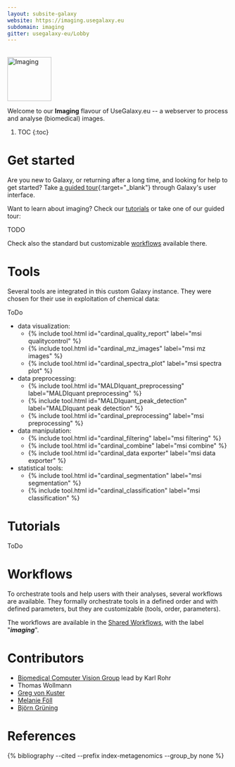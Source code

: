```yaml
---
layout: subsite-galaxy
website: https://imaging.usegalaxy.eu
subdomain: imaging
gitter: usegalaxy-eu/Lobby
---
```



<br/>
<img src="/assets/media/imaging.png" height="100px" alt="Imaging"/>

Welcome to our **Imaging** flavour of UseGalaxy.eu -- a webserver to process and analyse (biomedical) images.


1. TOC
{:toc}


# Get started

Are you new to Galaxy, or returning after a long time, and looking for help to get started? Take [a guided tour](https://imaging.usegalaxy.eu/tours/core.galaxy_ui){:target="_blank"} through Galaxy's user interface.

Want to learn about imaging? Check our [tutorials](#tutorials) or take one of our guided tour:

TODO

Check also the standard but customizable [workflows](#workflows) available there.

# Tools

Several tools are integrated in this custom Galaxy instance. They were chosen for their use in exploitation of chemical data:

ToDo

 * data visualization:
   * {% include tool.html id="cardinal_quality_report" label="msi qualitycontrol" %}
   * {% include tool.html id="cardinal_mz_images" label="msi mz images" %}
   * {% include tool.html id="cardinal_spectra_plot" label="msi spectra plot" %}
 * data preprocessing:
   * {% include tool.html id="MALDIquant_preprocessing" label="MALDIquant preprocessing" %}
   * {% include tool.html id="MALDIquant_peak_detection" label="MALDIquant peak detection" %}
   * {% include tool.html id="cardinal_preprocessing" label="msi preprocessing" %}
 * data manipulation:
   * {% include tool.html id="cardinal_filtering" label="msi filtering" %}
   * {% include tool.html id="cardinal_combine" label="msi combine" %}
   * {% include tool.html id="cardinal_data exporter" label="msi data exporter" %}
 * statistical tools:
   * {% include tool.html id="cardinal_segmentation" label="msi segmentation" %}
   * {% include tool.html id="cardinal_classification" label="msi classification" %}


# Tutorials

ToDo

# Workflows

To orchestrate tools and help users with their analyses, several workflows are available. They formally orchestrate tools in a defined order and with defined parameters, but they are customizable (tools, order, parameters).

The workflows are available in the [Shared Workflows](https://imaging.usegalaxy.eu/workflows/list_published), with the label "***imaging***".

# Contributors

  * [Biomedical Computer Vision Group](http://www.bioquant.uni-heidelberg.de/research/groups/biomedical_computer_vision.html) lead by Karl Rohr
  * Thomas Wollmann
  * [Greg von Kuster](https://github.com/gregvonkuster)
  * [Melanie Föll](https://github.com/foellmelanie/)
  * [Björn Grüning](https://github.com/bgruening)


# References

{% bibliography --cited --prefix index-metagenomics --group_by none %}
